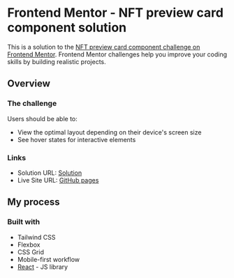 # Frontend Mentor - NFT preview card component solution

This is a solution to the [NFT preview card component challenge on Frontend Mentor](https://www.frontendmentor.io/challenges/nft-preview-card-component-SbdUL_w0U). Frontend Mentor challenges help you improve your coding skills by building realistic projects.

## Overview

### The challenge

Users should be able to:

- View the optimal layout depending on their device's screen size
- See hover states for interactive elements

### Links

- Solution URL: [Solution](https://www.frontendmentor.io/solutions/responsive-nft-preview-card-component-V7l_ZTGWsF)
- Live Site URL: [GitHub pages](https://saroshfarhan.github.io/nft-preview-card)

## My process

### Built with

- Tailwind CSS
- Flexbox
- CSS Grid
- Mobile-first workflow
- [React](https://reactjs.org/) - JS library
